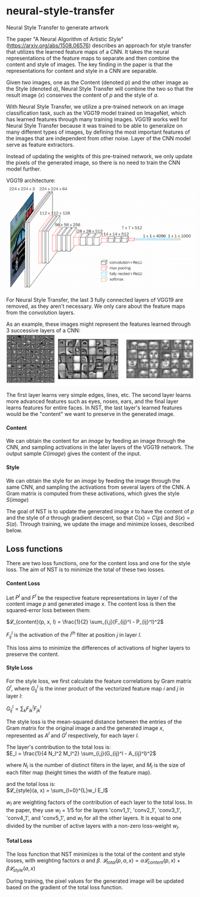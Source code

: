 # neural-style-transfer
Neural Style Transfer to generate artwork

The paper "A Neural Algorithm of Artistic Style" (https://arxiv.org/abs/1508.06576) describes an approach for style transfer that utilizes the learned feature maps of a CNN. It takes the neural representations of the feature maps to separate and then combine the content and style of images. The key finding in the paper is that the representations for content and style in a CNN are separable.

Given two images, one as the Content (denoted $p$) and the other image as the Style (denoted $a$), Neural Style Transfer will combine the two so that the result image ($x$) conserves the content of $p$ and the style of $a$.

With Neural Style Transfer, we utilize a pre-trained network on an image classification task, such as the VGG19 model trained on ImageNet, which has learned features through many training images. VGG19 works well for Neural Style Transfer because it was trained to be able to generalize on many different types of images, by defining the most important features of the images that are independent from other noise. Layer of the CNN model serve as feature extractors.

Instead of updating the weights of this pre-trained network, we only update the pixels of the generated image, so there is no need to train the CNN model further.

VGG19 architecture:
![image](./VGG19.png)

For Neural Style Transfer, the last 3 fully connected layers of VGG19 are removed, as they aren't necessary. We only care about the feature maps from the convolution layers.

As an example, these images might represent the features learned through 3 successive layers of a CNN:
![image](./hierarchical_features.png)

The first layer learns very simple edges, lines, etc. The second layer learns more advanced features such as eyes, noses, ears, and the final layer learns features for entire faces. In NST, the last layer's learned features would be the "content" we want to preserve in the generated image.

#### Content
We can obtain the content for an $image$ by feeding an image through the CNN, and sampling activations in the later layers of the VGG19 network. The output sample $C(image)$ gives the content of the input.

#### Style
We can obtain the style for an $image$ by feeding the image through the same CNN, and sampling the activations from several layers of the CNN. A Gram matrix is computed from these activations, which gives the style $S(image)$

The goal of NST is to update the generated image $x$ to have the content of $p$ and the style of $a$ through gradient descent, so that $C(x) = C(p)$ and $S(x) = S(a)$. Through training, we update the image and minimize losses, described below.

## Loss functions
There are two loss functions, one for the content loss and one for the style loss. The aim of NST is to minimize the total of these two losses.

#### Content Loss
Let $P^l$ and $F^l$ be the respective feature representations in layer $l$ of the content image $p$ and generated image $x$. The content loss is then the squared-error loss between them:

$𝓛_{content}(p, x, l) = \frac{1}{2} \sum_{i,j}(F_{ij}^l - P_{ij}^l)^2$

$F_{ij}^l$ is the activation of the $i^{th}$ filter at position $j$ in layer $l$.

This loss aims to minimize the differences of activations of higher layers to preserve the content.

#### Style Loss
For the style loss, we first calculate the feature correlations by Gram matrix $G^l$, where $G_{ij}^l$ is the inner product of the vectorized feature map $i$ and $j$ in layer $l$:

$G_{ij}^l = ∑_{k}F_{ik}^l F_{jk}^l$

The style loss is the mean-squared distance between the entries of the Gram matrix for the original image $a$ and the generated image $x$, represented as $A^l$ and $G^l$ respectively, for each layer $l$.

The layer's contribution to the total loss is:  
$E_l = \frac{1}{4 N_l^2 M_l^2} \sum_{i,j}(G_{ij}^l - A_{ij}^l)^2$

where $N_l$ is the number of distinct filters in the layer, and $M_l$ is the size of each filter map (height times the width of the feature map).

and the total loss is:  
$𝓛_{style}(a, x) = \sum_{l=0}^{L}w_l E_l$

$w_l$ are weighting factors of the contribution of each layer to the total loss. In the paper, they use $w_l$ = 1/5 for the layers 'conv1_1', 'conv2_1', 'conv3_1', 'conv4_1', and 'conv5_1', and $w_l$ for all the other layers. It is equal to one divided by the number of active layers with a non-zero loss-weight $w_l$. 

#### Total Loss
The loss function that NST minimizes is the total of the content and style losses, with weighting factors $α$ and $β$.
$𝓛_{total}(p, a, x) = α𝓛_{content}(p, x) + β𝓛_{style}(a, x)$

During training, the pixel values for the generated image will be updated based on the gradient of the total loss function.
